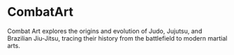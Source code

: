 # CombatArt
Combat Art explores the origins and evolution of Judo, Jujutsu, and Brazilian Jiu-Jitsu, tracing their history from the battlefield to modern martial arts.
